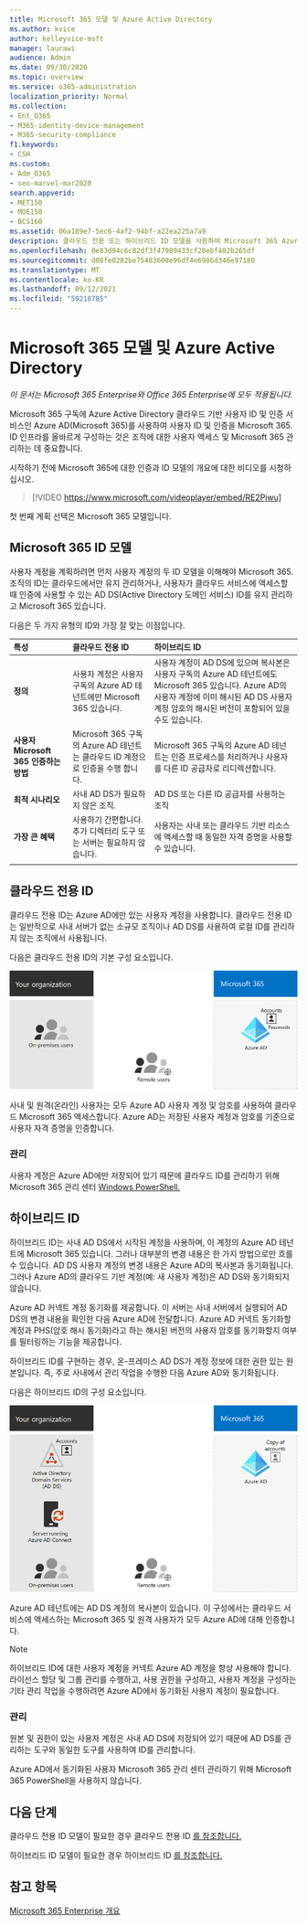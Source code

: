 ```yaml
---
title: Microsoft 365 모델 및 Azure Active Directory
ms.author: kvice
author: kelleyvice-msft
manager: laurawi
audience: Admin
ms.date: 09/30/2020
ms.topic: overview
ms.service: o365-administration
localization_priority: Normal
ms.collection:
- Ent_O365
- M365-identity-device-management
- M365-security-compliance
f1.keywords:
- CSH
ms.custom:
- Adm_O365
- seo-marvel-mar2020
search.appverid:
- MET150
- MOE150
- BCS160
ms.assetid: 06a189e7-5ec6-4af2-94bf-a22ea225a7a9
description: 클라우드 전용 또는 하이브리드 ID 모델을 사용하여 Microsoft 365 Azure AD 사용자 ID 서비스를 관리하는 방법을 설명합니다.
ms.openlocfilehash: 0e83d94c6c82df3f47989433cf20ebf402b265df
ms.sourcegitcommit: d08fe0282be75483608e96df4e6986d346e97180
ms.translationtype: MT
ms.contentlocale: ko-KR
ms.lasthandoff: 09/12/2021
ms.locfileid: "59218785"
---
```

# <a name="microsoft-365-identity-models-and-azure-active-directory"></a>Microsoft 365 모델 및 Azure Active Directory

*이 문서는 Microsoft 365 Enterprise와 Office 365 Enterprise에 모두 적용됩니다.*

Microsoft 365 구독에 Azure Active Directory 클라우드 기반 사용자 ID 및 인증 서비스인 Azure AD(Microsoft 365)를 사용하여 사용자 ID 및 인증을 Microsoft 365. ID 인프라를 올바르게 구성하는 것은 조직에 대한 사용자 액세스 및 Microsoft 365 관리하는 데 중요합니다.

시작하기 전에 Microsoft 365에 대한 인증과 ID 모델의 개요에 대한 비디오를 시청하십시오.

<p> </p>

> [!VIDEO https://www.microsoft.com/videoplayer/embed/RE2Pjwu]

첫 번째 계획 선택은 Microsoft 365 모델입니다.

## <a name="microsoft-365-identity-models"></a>Microsoft 365 ID 모델

사용자 계정을 계획하려면 먼저 사용자 계정의 두 ID 모델을 이해해야 Microsoft 365. 조직의 ID는 클라우드에서만 유지 관리하거나, 사용자가 클라우드 서비스에 액세스할 때 인증에 사용할 수 있는 AD DS(Active Directory 도메인 서비스) ID를 유지 관리하고 Microsoft 365 있습니다.

다음은 두 가지 유형의 ID와 가장 잘 맞는 이점입니다.

| 특성 | 클라우드 전용 ID | 하이브리드 ID |
|:-------|:-----|:-----|
| **정의** | 사용자 계정은 사용자 구독의 Azure AD 테넌트에만 Microsoft 365 있습니다. | 사용자 계정이 AD DS에 있으며 복사본은 사용자 구독의 Azure AD 테넌트에도 Microsoft 365 있습니다. Azure AD의 사용자 계정에 이미 해시된 AD DS 사용자 계정 암호의 해시된 버전이 포함되어 있을 수도 있습니다. |
| **사용자 Microsoft 365 인증하는 방법** | Microsoft 365 구독의 Azure AD 테넌트는 클라우드 ID 계정으로 인증을 수행 합니다. | Microsoft 365 구독의 Azure AD 테넌트는 인증 프로세스를 처리하거나 사용자를 다른 ID 공급자로 리디렉션합니다. |
| **최적 시나리오** | 사내 AD DS가 필요하지 않은 조직. | AD DS 또는 다른 ID 공급자를 사용하는 조직 |
| **가장 큰 혜택** | 사용하기 간편합니다. 추가 디렉터리 도구 또는 서버는 필요하지 않습니다. | 사용자는 사내 또는 클라우드 기반 리소스에 액세스할 때 동일한 자격 증명을 사용할 수 있습니다. |
||||

## <a name="cloud-only-identity"></a>클라우드 전용 ID

클라우드 전용 ID는 Azure AD에만 있는 사용자 계정을 사용합니다. 클라우드 전용 ID는 일반적으로 사내 서버가 없는 소규모 조직이나 AD DS를 사용하여 로컬 ID를 관리하지 않는 조직에서 사용됩니다.

다음은 클라우드 전용 ID의 기본 구성 요소입니다.

![클라우드 전용 ID의 기본 구성 요소입니다.](../media/about-microsoft-365-identity/cloud-only-identity.png)

사내 및 원격(온라인) 사용자는 모두 Azure AD 사용자 계정 및 암호를 사용하여 클라우드 Microsoft 365 액세스합니다. Azure AD는 저장된 사용자 계정과 암호를 기준으로 사용자 자격 증명을 인증합니다.

### <a name="administration"></a>관리
사용자 계정은 Azure AD에만 저장되어 있기 때문에 클라우드 ID를 관리하기 위해 [](manage-user-accounts-and-licenses-with-microsoft-365-powershell.md)Microsoft 365 관리 센터 [Windows PowerShell.](../admin/add-users/index.yml)

## <a name="hybrid-identity"></a>하이브리드 ID

하이브리드 ID는 사내 AD DS에서 시작된 계정을 사용하며, 이 계정의 Azure AD 테넌트에 Microsoft 365 있습니다. 그러나 대부분의 변경 내용은 한 가지 방법으로만 흐를 수 있습니다. AD DS 사용자 계정의 변경 내용은 Azure AD의 복사본과 동기화됩니다. 그러나 Azure AD의 클라우드 기반 계정(예: 새 사용자 계정)은 AD DS와 동기화되지 않습니다.

Azure AD 커넥트 계정 동기화를 제공합니다. 이 서버는 사내 서버에서 실행되어 AD DS의 변경 내용을 확인한 다음 Azure AD에 전달합니다. Azure AD 커넥트 동기화할 계정과 PHS(암호 해시 동기화)라고 하는 해시된 버전의 사용자 암호를 동기화할지 여부를 필터링하는 기능을 제공합니다.

하이브리드 ID를 구현하는 경우, 온-프레미스 AD DS가 계정 정보에 대한 권한 있는 원본입니다. 즉, 주로 사내에서 관리 작업을 수행한 다음 Azure AD와 동기화됩니다.

다음은 하이브리드 ID의 구성 요소입니다.

![하이브리드 ID의 구성 요소입니다.](../media/about-microsoft-365-identity/hybrid-identity.png)

Azure AD 테넌트에는 AD DS 계정의 복사본이 있습니다. 이 구성에서는 클라우드 서비스에 액세스하는 Microsoft 365 및 원격 사용자가 모두 Azure AD에 대해 인증합니다.

> [!NOTE]
> 하이브리드 ID에 대한 사용자 계정을 커넥트 Azure AD 계정을 항상 사용해야 합니다. 라이선스 할당 및 그룹 관리를 수행하고, 사용 권한을 구성하고, 사용자 계정을 구성하는 기타 관리 작업을 수행하려면 Azure AD에서 동기화된 사용자 계정이 필요합니다.

### <a name="administration"></a>관리

원본 및 권한이 있는 사용자 계정은 사내 AD DS에 저장되어 있기 때문에 AD DS를 관리하는 도구와 동일한 도구를 사용하여 ID를 관리합니다.

Azure AD에서 동기화된 사용자 Microsoft 365 관리 센터 관리하기 위해 Microsoft 365 PowerShell을 사용하지 않습니다.

## <a name="next-step"></a>다음 단계

클라우드 전용 ID 모델이 필요한 경우 클라우드 전용 ID [를 참조합니다.](cloud-only-identities.md)

하이브리드 ID 모델이 필요한 경우 하이브리드 ID [를 참조합니다.](plan-for-directory-synchronization.md)

## <a name="see-also"></a>참고 항목

[Microsoft 365 Enterprise 개요](microsoft-365-overview.md)
